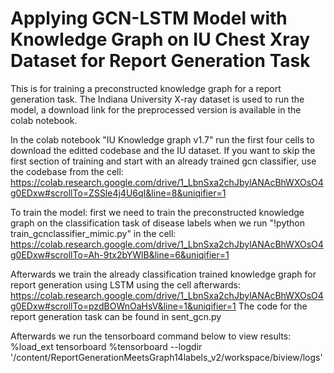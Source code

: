 # Applying GCN-LSTM Model with Knowledge Graph on IU Chest Xray Dataset for Report Generation Task
This is for training a preconstructed knowledge graph for a report generation task.
The Indiana University X-ray dataset is used to run the model, a download link for the preprocessed version is available in the colab notebook.

In the colab notebook "IU Knowledge graph v1.7" run the first four cells to download the editted codebase and the IU dataset.
If you want to skip the first section of training and start with an already trained gcn classifier, use the codebase from the cell:
https://colab.research.google.com/drive/1_LbnSxa2chJbylANAcBhWXOsO4g0EDxw#scrollTo=ZSSle4j4U6qI&line=8&uniqifier=1
 

To train the model:
first we need to train the preconstructed knowledge graph on the classification task of disease labels when we run "!python train_gcnclassifier_mimic.py" in the cell:
https://colab.research.google.com/drive/1_LbnSxa2chJbylANAcBhWXOsO4g0EDxw#scrollTo=Ah-9tx2bYWlB&line=6&uniqifier=1


Afterwards we train the already classification trained knowledge graph for report generation using LSTM using the cell afterwards:
https://colab.research.google.com/drive/1_LbnSxa2chJbylANAcBhWXOsO4g0EDxw#scrollTo=pzdBOWnOaHsV&line=1&uniqifier=1
The code for the report generation task can be found in sent_gcn.py



Afterwards we run the tensorboard command below to view results:
%load_ext tensorboard
%tensorboard --logdir '/content/ReportGenerationMeetsGraph14labels_v2/workspace/biview/logs'
